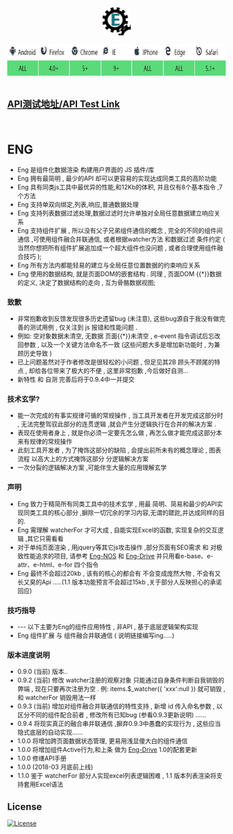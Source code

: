 <div align=center><img width="65" height="65" src="https://github.com/343830384/Eng/blob/master/img/80.png"/></div>
<br>
<div align=center><img width="774" height="73" src="https://github.com/343830384/Eng/blob/master/img/JR.jpg"/></div>
<br>

## [API测试地址/API Test Link](http://59.110.153.171)
<br>

# ENG

   * Eng 是组件化数据渲染 构建用户界面的 JS 插件/库 
   * Eng 拥有最简明 , 最少的API 却可以更容易的实现达成同类工具的高阶功能
   * Eng 具有同类js工具中最优异的性能,和12Kb的体积, 并且仅有8个基本指令 ,7个方法 
   * Eng 支持单双向绑定,列表,响应,普通数据处理
   * Eng 支持列表数据过滤处理,数据过滤时允许单独对全局任意数据建立响应关系
   * Eng 支持组件扩展 , 所以没有父子兄弟组件通信的概念  , 完全的不同的组件间通信 ,可使用组件融合并联通信,  或者根据watcher方法 和数据过滤 条件约定 ( 当然你想把所有组件扩展追加成一个超大组件也没问题  , 或者合理使用组件融合技巧 );
   * Eng 所有方法内都能轻易的建立与全局任意位置数据的约束响应关系
   * Eng 使用的数据结构, 就是页面DOM的嵌套结构 . 同理 , 页面DOM {{*}}数据的定义, 决定了数据结构的走向 , 互为骨骼数据视图;

### 致歉

   * 非常抱歉收到反馈发现很多历史遗留bug (未注意), 这些bug源自于我没有做完善的测试用例 , 仅关注到  js 报错和性能问题 .
   * 例如: 空对象数据未清空, 无数据 页面{{*}}未清空 , e-event 指令调试后忘改回参数  ,  以及一个关键方法命名不一致 (这些问题大多是增加新功能时 , 为兼顾历史导致 )
   * 已上问题虽然对于作者修改是很轻松的小问题  , 但足见其2B 顾头不顾尾的特点 , 却给各位带来了极大的不便 , 这里非常抱歉   ,今后做好自测...
   * 新特性 和 自测 完善后将于0.9.4中一并提交 
   
### 技术玄学?
  
   *  能一次完成的有事实规律可循的常规操作 , 当工具开发者在开发完成这部分时 , 无法完整驾驭此部分的连贯逻辑  ,就会产生分逻辑执行在合并的解决方案 .
   *  表现在使用者身上 , 就是你必须一定要先怎么做 , 再怎么做才能完成这部分本来有规律的常规操作
   *  此刻工具开发者 , 为了掩饰这部分的缺陷 , 会提出前所未有的概念理论 , 图表流程 以高大上的方式掩饰这部分 分逻辑解决方案
   *  一次分裂的逻辑解决方案 ,可能伴生大量的应用理解玄学    

### 声明

   * Eng 致力于精简所有同类工具中的技术玄学 ,  用最 简明、简易和最少的API实现同类工具的核心部分 ,摒除一切冗余的学习内容,无谓的蹉跎,并达成同样的目的.
   * Eng 需理解 watcherFor 才可大成 , 自能实现Excel的函数, 实现复杂的交互逻辑 ,其它只需看看
   * 对于单纯页面渲染 , 用jquery等其它js攻击操作 ,部分页面有SEO需求 和 对极致性能追求的项目, 请参考 [Eng-NOS](https://github.com/343830384/Eng-NOS) 和 [Eng-Drive](https://github.com/343830384/Eng-Drive) 并只用看e-base、e-attr、e-html、e-for 四个指令
   * Eng 最终不会超过20kb , 该有的核心的都会有 不会变成庞然大物 , 不会有又长又臭的Api .....(1.1 版本功能预言不会超过15kb ,关于部分人反映担心的承诺回应)

### 技巧指导
   
   *  ---  以下主要为Eng的组件应用特性 , 非API , 基于底层逻辑架构实现
   *  Eng  组件扩展 与 组件融合并联通信 ( 说明链接编写ing.....) 

### 版本进度说明

   * 0.9.0  (当前) 版本..
   * 0.9.2  (当前) 修改 watcher注册的观察对象 只能通过自身条件判断自我销毁的弊端 , 现在只要再次注册为空 . 例: items.$_watcher({ 'xxx':null }) 就可销毁 , 和 watcherFor 销毁用法一样 
   * 0.9.3  (当前) 增加对组件融合并联通信的特性支持 , 新增 id 传入命名参数 , 以区分不同的组件配合前者  , 修改所有已知bug (参看0.9.3更新说明) ......
   * 0.9.4  将现实真正的融合串并联通信 ,摒弃0.9.3中愚蠢的实现行为 , 这些应当隐式底层的自动实现......
   * 1.0.0  将增加跨页面数据状态管理, 更易用浅显傻大白的组件通信
   * 1.0.0  将增加组件Active行为,和上条 做为 [Eng-Drive](https://github.com/343830384/Eng-Drive) 1.0的配套更新
   * 1.0.0  修缮API手册
   * 1.0.0  (2018-03 月底前上线)
   * 1.1.0  鉴于 watcherFor 部分人实现excel列表逻辑困难 , 1.1 版本列表渲染将支持套用Excel语法


## License

[![License](http://img.shields.io/badge/license-APACHE2-blue.svg)](LICENSE.txt)

